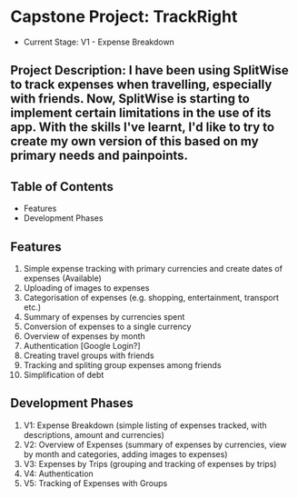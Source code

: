 # Capstone Project: TrackRight
- Current Stage: V1 - Expense Breakdown

## Project Description: I have been using SplitWise to track expenses when travelling, especially with friends. Now, SplitWise is starting to implement certain limitations in the use of its app. With the skills I've learnt, I'd like to try to create my own version of this based on my primary needs and painpoints.


## Table of Contents
- Features
- Development Phases

## Features
1. Simple expense tracking with primary currencies and create dates of expenses (Available)
2. Uploading of images to expenses
3. Categorisation of expenses (e.g. shopping, entertainment, transport etc.)
4. Summary of expenses by currencies spent
5. Conversion of expenses to a single currency
6. Overview of expenses by month
7. Authentication [Google Login?]
8. Creating travel groups with friends
9. Tracking and spliting group expenses among friends
10. Simplification of debt 


## Development Phases
1. V1: Expense Breakdown (simple listing of expenses tracked, with descriptions, amount and currencies)
2. V2: Overview of Expenses (summary of expenses by currencies, view by month and categories, adding images to expenses)
3. V3: Expenses by Trips (grouping and tracking of expenses by trips)
4. V4: Authentication
5. V5: Tracking of Expenses with Groups
